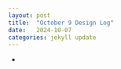 ```yaml
---
layout: post
title:  "October 9 Design Log"
date:   2024-10-07
categories: jekyll update
---
```

- 
